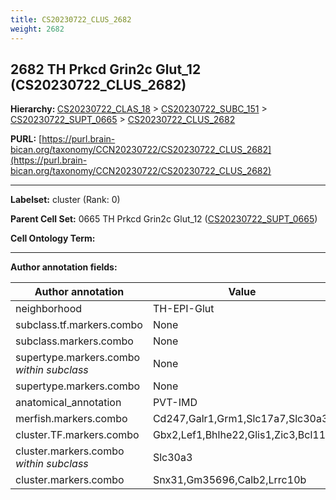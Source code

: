 ```yaml
---
title: CS20230722_CLUS_2682
weight: 2682
---
```

## 2682 TH Prkcd Grin2c Glut_12 (CS20230722_CLUS_2682)
<b>Hierarchy: </b>
[CS20230722_CLAS_18](../CS20230722_CLAS_18) >
[CS20230722_SUBC_151](../CS20230722_SUBC_151) >
[CS20230722_SUPT_0665](../CS20230722_SUPT_0665) >
[CS20230722_CLUS_2682](../CS20230722_CLUS_2682)

**PURL:** [https://purl.brain-bican.org/taxonomy/CCN20230722/CS20230722_CLUS_2682](https://purl.brain-bican.org/taxonomy/CCN20230722/CS20230722_CLUS_2682)

---


**Labelset:** cluster (Rank: 0)

**Parent Cell Set:** 0665 TH Prkcd Grin2c Glut_12 ([CS20230722_SUPT_0665](../CS20230722_SUPT_0665))



**Cell Ontology Term:** 

[MARKER GENES.]: #


---

[TRANSFERRED ANNOTATIONS.]: #


[AUTHOR ANNOTATION FIELDS.]: #


**Author annotation fields:**

| Author annotation | Value |
|-------------------|-------|
|neighborhood|TH-EPI-Glut|
|subclass.tf.markers.combo|None|
|subclass.markers.combo|None|
|supertype.markers.combo _within subclass_|None|
|supertype.markers.combo|None|
|anatomical_annotation|PVT-IMD|
|merfish.markers.combo|Cd247,Galr1,Grm1,Slc17a7,Slc30a3|
|cluster.TF.markers.combo|Gbx2,Lef1,Bhlhe22,Glis1,Zic3,Bcl11a|
|cluster.markers.combo _within subclass_|Slc30a3|
|cluster.markers.combo|Snx31,Gm35696,Calb2,Lrrc10b|
